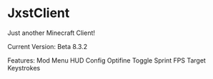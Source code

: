 # JxstClient
Just another Minecraft Client!

Current Version: Beta 8.3.2

Features:
 Mod Menu
 HUD Config
 Optifine
 Toggle Sprint
 FPS
 Target
 Keystrokes

